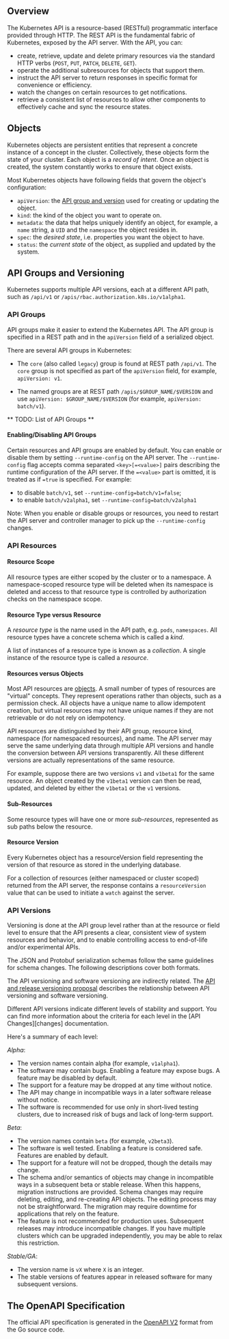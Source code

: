 ## Overview

The Kubernetes API is a resource-based (RESTful) programmatic interface
provided through HTTP.
The REST API is the fundamental fabric of Kubernetes, exposed by the API server.
With the API, you can:

- create, retrieve, update and delete primary resources via the standard HTTP
  verbs (`POST`, `PUT`, `PATCH`, `DELETE`, `GET`).
- operate the additional subresources for objects that support them.
- instruct the API server to return responses in specific format for
  convenience or efficiency. 
- watch the changes on certain resources to get notifications.
- retrieve a consistent list of resources to allow other components to
  effectively cache and sync the resource states.

## Objects

Kubernetes objects are persistent entities that represent a concrete
instance of a concept in the cluster. Collectively, these objects form the
state of your cluster. 
Each object is a *record of intent*. Once an object is created, the system
constantly works to ensure that object exists.

Most Kubernetes objects have following fields that govern the object's
configuration:

- `apiVersion`: the [API group and version](#api-groups-and-versioning) used
  for creating or updating the object.
- `kind`: the kind of the object you want to operate on.
- `metadata`: the data that helps uniquely identify an object, for example, a
  `name` string, a `UID` and the `namespace` the object resides in.
- `spec`: the *desired state*, i.e. properties you want the object to have.
- `status`: the *current state* of the object, as supplied and updated by the system.

## API Groups and Versioning

Kubernetes supports multiple API versions, each at a different API path, such
as `/api/v1` or `/apis/rbac.authorization.k8s.io/v1alpha1`.

### API Groups

API groups make it easier to extend the Kubernetes API. The API group is
specified in a REST path and in the `apiVersion` field of a serialized object.

There are several API groups in Kubernetes:

- The `core` (also called `legacy`) group is found at REST path `/api/v1`. The
  `core` group is not specified as part of the `apiVersion` field, for
  example, `apiVersion: v1`.

- The named groups are at REST path `/apis/$GROUP_NAME/$VERSION` and use
  `apiVersion: $GROUP_NAME/$VERSION` (for example, `apiVersion: batch/v1`).

** TODO: List of API Groups **

#### Enabling/Disabling API Groups

Certain resources and API groups are enabled by default. You can enable or
disable them by setting `--runtime-config` on the API server.  The
`--runtime-config` flag accepts comma separated `<key>[=<value>]` pairs
describing the runtime configuration of the API server. If the `=<value>` part
is omitted, it is treated as if `=true` is specified.  For example:

- to disable `batch/v1`, set `--runtime-config=batch/v1=false`;
- to enable `batch/v2alpha1`, set `--runtime-config=batch/v2alpha1`

Note: When you enable or disable groups or resources, you need to restart the
API server and controller manager to pick up the `--runtime-config` changes.

### API Resources

#### Resource Scope

All resource types are either scoped by the cluster or to a namespace.
A namespace-scoped resource type will be deleted when its namespace is deleted
and access to that resource type is controlled by authorization checks on the
namespace scope.

#### Resource Type versus Resource

A *resource type* is the name used in the API path, e.g. `pods`,
`namespaces`. All resource types have a concrete schema which is
called a *kind*.

A list of instances of a resource type is known as a *collection*.
A single instance of the resource type is called a *resource*.

#### Resources versus Objects

Most API resources are [objects](#objects).  A small number of types of
resources are "virtual" concepts. They represent operations rather than
objects, such as a permission check.  All objects have a unique name to allow
idempotent creation, but virtual resources may not have unique names if they
are not retrievable or do not rely on idempotency.

API resources are distinguished by their API group, resource kind, namespace
(for namespaced resources), and name. The API server may serve the same
underlying data through multiple API versions and handle the conversion
between API versions transparently. All these different versions are actually
representations of the same resource.

For example, suppose there are two versions `v1` and `v1beta1` for the same
resource. An object created by the `v1beta1` version can then be read,
updated, and deleted by either the `v1beta1` or the `v1` versions.

#### Sub-Resources

Some resource types will have one or more *sub-resources*, represented as sub
paths below the resource.

#### Resource Version

Every Kubernetes object has a resourceVersion field representing the
version of that resource as stored in the underlying database.

For a collection of resources (either namespaced or cluster scoped) returned
from the API server, the response contains a `resourceVersion` value that can
be used to initiate a `watch` against the server.

### API Versions

Versioning is done at the API group level rather than at the resource or field
level to ensure that the API presents a clear, consistent view of system
resources and behavior, and to enable controlling access to end-of-life and/or
experimental APIs.

The JSON and Protobuf serialization schemas follow the same guidelines for
schema changes. The following descriptions cover both formats.

The API versioning and software versioning are indirectly related. The
[API and release versioning proposal](https://git.k8s.io/community/contributors/design-proposals/release/versioning.md)
describes the relationship between API versioning and software versioning.

Different API versions indicate different levels of stability and support. You
can find more information about the criteria for each level in the
[API Changes][changes] documentation.

Here's a summary of each level:

*Alpha*:

  * The version names contain alpha (for example, `v1alpha1`).
  * The software may contain bugs. Enabling a feature may expose bugs. A
    feature may be disabled by default.
  * The support for a feature may be dropped at any time without notice.
  * The API may change in incompatible ways in a later software release
    without notice.
  * The software is recommended for use only in short-lived testing clusters,
    due to increased risk of bugs and lack of long-term support.

*Beta*:

  * The version names contain `beta` (for example, `v2beta3`).
  * The software is well tested. Enabling a feature is considered safe.
    Features are enabled by default.
  * The support for a feature will not be dropped, though the details may
    change.
  * The schema and/or semantics of objects may change in incompatible ways in
    a subsequent beta or stable release. When this happens, migration
    instructions are provided. Schema changes may require deleting, editing,
    and re-creating API objects. The editing process may not be straightforward.
    The migration may require downtime for applications that rely on the feature.
  * The feature is not recommended for production uses. Subsequent releases
    may introduce incompatible changes. If you have multiple clusters which
    can be upgraded independently, you may be able to relax this restriction.

*Stable/GA*:

  * The version name is `vX` where `X` is an integer.
  * The stable versions of features appear in released software for many
    subsequent versions.

## The OpenAPI Specification

The official API specification is generated in the
[OpenAPI V2](https://www.openapis.org/) format from the Go source code.

